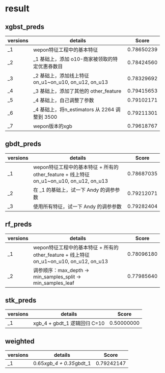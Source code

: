 ﻿# result

## xgbst_preds

| versions | details                                              | Score      |
| -------- | ---------------------------------------------------- | ---------- |
| _1       | wepon特征工程中的基本特征                            | 0.78650239 |
| _2       | _1 基础上，添加 o10-商家被领取的特定优惠券数目       | 0.78424560 |
| _3       | _2 基础上，添加线上特征 on_u1~on_u10, on_u12, on_u13 | 0.78329692 |
| _4       | _3 基础上，添加了其他的 other_feature                | 0.79415653 |
| _5       | _4 基础上，自己调整了参数                            | 0.79102171 |
| _6       | _4 基础上，将n_estimators 从 2264 调整到 3500        | 0.79211301 |
| _7       | wepon版本的xgb                                       | 0.79618767 |

## gbdt_preds

| versions | details                                                                                 | Score      |
| -------- | --------------------------------------------------------------------------------------- | ---------- |
| _1       | wepon特征工程中的基本特征 + 所有的other_feature + 线上特征 on_u1~on_u10, on_u12, on_u13 | 0.78687035 |
| _2       | 在 _1 的基础上，试一下 Andy 的调参参数                                                  | 0.79212071 |
| _3       | 使用所有特征，试一下 Andy 的调参参数                                                    | 0.79282404 |

## rf_preds

| versions | details                                                                                 | Score      |
| -------- | --------------------------------------------------------------------------------------- | ---------- |
| _1       | wepon特征工程中的基本特征 + 所有的other_feature + 线上特征 on_u1~on_u10, on_u12, on_u13 | 0.78096180 |
| _2       | 调参顺序：max_depth -> min_samples_split -> min_samples_leaf                            | 0.77985640 |

## stk_preds

| versions | details                      | Score      |
| -------- | ---------------------------- | ---------- |
| _1       | xgb_4 + gbdt_1 逻辑回归 C=10 | 0.50000000 |

## weighted

| versions | details                  | Score      |
| -------- | ------------------------ | ---------- |
| _1       | 0.65*xgb_4 + 0.35*gbdt_1 | 0.79242147 |
